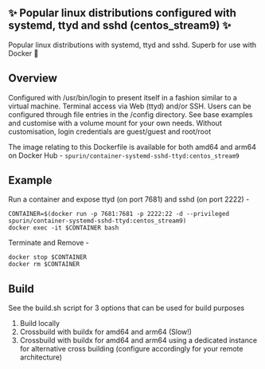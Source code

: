 ## ✨ Popular linux distributions configured with systemd, ttyd and sshd (centos_stream9) ✨

Popular linux distributions with systemd, ttyd and sshd.  Superb for use with Docker 🐋

## Overview

Configured with /usr/bin/login to present itself in a fashion similar to a virtual machine.  Terminal access via Web (ttyd) and/or SSH.  Users can be configured through file entries in the /config directory.  See base examples and customise with a volume mount for your own needs.  Without customisation, login credentials are guest/guest and root/root

The image relating to this Dockerfile is available for both amd64 and arm64 on Docker Hub - ```spurin/container-systemd-sshd-ttyd:centos_stream9```

## Example

Run a container and expose ttyd (on port 7681) and sshd (on port 2222) -

```
CONTAINER=$(docker run -p 7681:7681 -p 2222:22 -d --privileged spurin/container-systemd-sshd-ttyd:centos_stream9)
docker exec -it $CONTAINER bash
```

Terminate and Remove -

```
docker stop $CONTAINER
docker rm $CONTAINER
```

## Build

See the build.sh script for 3 options that can be used for build purposes

1. Build locally
2. Crossbuild with buildx for amd64 and arm64 (Slow!)
3. Crossbuild with buildx for amd64 and arm64 using a dedicated instance for alternative cross building (configure accordingly for your remote architecture)
